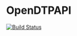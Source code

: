OpenDTPAPI
==========

[![Build Status](http://redmine.opendtp.net:8080/job/OpenDTP%20API/badge/icon)](http://redmine.opendtp.net:8080/job/OpenDTP%20API/)

